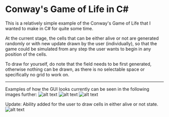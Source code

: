# Conway's Game of Life in C#

This is a relatively simple example of the Conway's Game of Life that I wanted to make in C# for quite some time. 

At the current stage, the cells that can be either alive or not are generated randomly or with new update drawn by the user (individually), so
that the game could be simulated from any step the user wants to begin in any position of the cells.

To draw for yourself, do note that the field needs to be first generated, otherwise nothing can be drawn, as there is no selectable space
or specifically no grid to work on.

---

Examples of how the GUI looks currently can be seen in the following images further: 
![alt text](https://github.com/Si-ja/Conways-game-of-life-in-C-sharp/blob/master/Interface/Example1.PNG "Example 1")
![alt text](https://github.com/Si-ja/Conways-game-of-life-in-C-sharp/blob/master/Interface/Example2.PNG "Example 2")
![alt text](https://github.com/Si-ja/Conways-game-of-life-in-C-sharp/blob/master/Interface/Example3.PNG "Example 3")

Update: Ability added for the user to draw cells in either alive or not state.
![alt text](https://github.com/Si-ja/Conways-game-of-life-in-C-sharp/blob/master/Visuals/Example4.PNG "Example 4")
